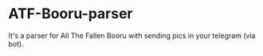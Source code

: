 # ATF-Booru-parser
It's a parser for All The Fallen Booru with sending pics in your telegram (via bot).
